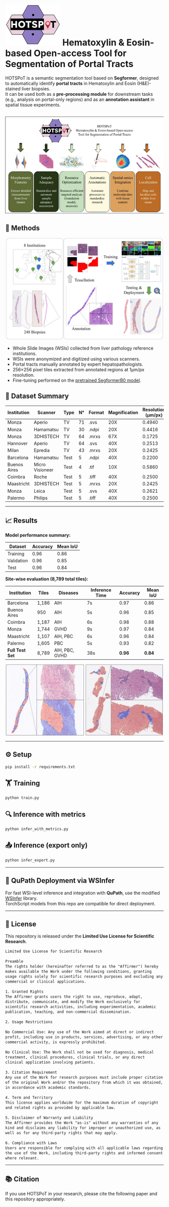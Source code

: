 # <img src="https://github.com/Gizmopath/HOTSPoT/blob/main/images/icon.png" alt="ICON" style="width:-80%;"> **Hematoxylin & Eosin-based Open-access Tool for Segmentation of Portal Tracts**

HOTSPoT is a semantic segmentation tool based on **Segformer**, designed to automatically identify **portal tracts** in Hematoxylin and Eosin (H&E)-stained liver biopsies.  
It can be used both as a **pre-processing module** for downstream tasks (e.g., analysis on portal-only regions) and as an **annotation assistant** in spatial tissue experiments.

![APPLICATIONS](https://github.com/Gizmopath/HOTSPoT/blob/main/images/Figure%206.jpg)
---

## 🧪 Methods

![COVER](https://github.com/Gizmopath/HOTSPoT/blob/main/images/study.jpg)

- Whole Slide Images (WSIs) collected from liver pathology reference institutions.
- WSIs were anonymized and digitized using various scanners.
- Portal tracts manually annotated by expert hepatopathologists.
- 256×256 pixel tiles extracted from annotated regions at 1μm/px resolution.
- Fine-tuning performed on the [pretrained SegformerB0 model](https://huggingface.co/nvidia/segformer-b0-finetuned-ade-512-512).

## 🧬 Dataset Summary

| Institution       | Scanner         | Type | N°  | Format | Magnification | Resolution (µm/px) |
|-------------------|-----------------|------|-----|--------|----------------|---------------------|
| Monza             | Aperio          | TV   | 71  | .svs   | 20X            | 0.4940              |
| Monza             | Hamamatsu       | TV   | 30  | .ndpi  | 20X            | 0.4416              |
| Monza             | 3DHISTECH       | TV   | 64  | .mrxs  | 67X            | 0.1725              |
| Hannover          | Aperio          | TV   | 64  | .svs   | 40X            | 0.2513              |
| Milan             | Epredia         | TV   | 43  | .mrxs  | 20X            | 0.2425              |
| Barcelona         | Hamamatsu       | Test | 5   | .ndpi  | 40X            | 0.2200              |
| Buenos Aires      | Micro Visioneer | Test | 4   | .tif   | 10X            | 0.5860              |
| Coimbra           | Roche           | Test | 5   | .tiff  | 40X            | 0.2500              |
| Maastricht        | 3DHISTECH       | Test | 5   | .mrxs  | 20X            | 0.2425              |
| Monza             | Leica           | Test | 5   | .svs   | 40X            | 0.2621              |
| Palermo           | Philips         | Test | 5   | .tiff  | 40X            | 0.2500              |

---

## 📈 Results

**Model performance summary:**

| Dataset    | Accuracy | Mean IoU |
|------------|----------|----------|
| Training   | 0.96     | 0.86     |
| Validation | 0.96     | 0.85     |
| Test       | 0.96     | 0.84     |

**Site-wise evaluation (8,789 total tiles):**

| Institution       | Tiles | Diseases        | Inference Time | Accuracy | Mean IoU |
|-------------------|-------|------------------|----------------|----------|----------|
| Barcelona         | 1,186 | AIH             | 7s             | 0.97     | 0.86     |
| Buenos Aires      | 950   | AIH             | 5s             | 0.96     | 0.85     |
| Coimbra           | 1,187 | AIH             | 6s             | 0.98     | 0.88     |
| Monza             | 1,744 | GVHD            | 9s             | 0.97     | 0.84     |
| Maastricht        | 1,107 | AIH, PBC        | 6s             | 0.96     | 0.84     |
| Palermo           | 1,605 | PBC             | 5s             | 0.93     | 0.82     |
| **Full Test Set** | 8,789 | AIH, PBC, GVHD  | 38s            | **0.96** | **0.84** |

![Inference Results](https://github.com/Gizmopath/HOTSPoT/blob/main/images/results.jpg)

---

## ⚙️ Setup

```bash
pip install -r requirements.txt
```

## 🏋️ Training

```bash
python train.py
```

## 🔍 Inference with metrics

```bash
python infer_with_metrics.py
```

## 📤 Inference (export only)

```bash
python infer_export.py
```

---

## 🚀 QuPath Deployment via WSInfer

For fast WSI-level inference and integration with **QuPath**, use the modified [WSInfer](https://github.com/Vsc0/nutshell) library.  
TorchScript models from this repo are compatible for direct deployment.

---

## 📜 License

This repository is released under the **Limited Use License for Scientific Research**.

```
Limited Use License for Scientific Research

Preamble
The rights holder (hereinafter referred to as the "Affirmer") hereby makes available the Work under the following conditions, granting usage rights solely for scientific research purposes and excluding any commercial or clinical applications.

1. Granted Rights
The Affirmer grants users the right to use, reproduce, adapt, distribute, communicate, and modify the Work exclusively for scientific research activities, including experimentation, academic publication, teaching, and non-commercial dissemination.

2. Usage Restrictions

No Commercial Use: Any use of the Work aimed at direct or indirect profit, including use in products, services, advertising, or any other commercial activity, is expressly prohibited.

No Clinical Use: The Work shall not be used for diagnosis, medical treatment, clinical procedures, clinical trials, or any direct clinical application involving patients.

3. Citation Requirement
Any use of the Work for research purposes must include proper citation of the original Work and/or the repository from which it was obtained, in accordance with academic standards.

4. Term and Territory
This license applies worldwide for the maximum duration of copyright and related rights as provided by applicable law.

5. Disclaimer of Warranty and Liability
The Affirmer provides the Work "as-is" without any warranties of any kind and disclaims any liability for improper or unauthorized use, as well as for any third-party rights that may apply.

6. Compliance with Laws
Users are responsible for complying with all applicable laws regarding the use of the Work, including third-party rights and informed consent where relevant.
```

---

## 📚 Citation

If you use HOTSPoT in your research, please cite the following paper and this repository appropriately.  

